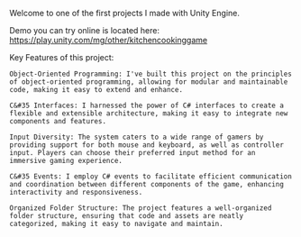 Welcome to one of the first projects I made with Unity Engine.

Demo you can try online is located here: https://play.unity.com/mg/other/kitchencookinggame

Key Features of this project:

    Object-Oriented Programming: I've built this project on the principles of object-oriented programming, allowing for modular and maintainable code, making it easy to extend and enhance.

    C&#35 Interfaces: I harnessed the power of C# interfaces to create a flexible and extensible architecture, making it easy to integrate new components and features.

    Input Diversity: The system caters to a wide range of gamers by providing support for both mouse and keyboard, as well as controller input. Players can choose their preferred input method for an immersive gaming experience.

    C&#35 Events: I employ C# events to facilitate efficient communication and coordination between different components of the game, enhancing interactivity and responsiveness.

    Organized Folder Structure: The project features a well-organized folder structure, ensuring that code and assets are neatly categorized, making it easy to navigate and maintain.
